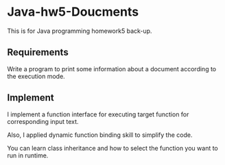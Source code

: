# Java-hw5-Doucments
This is for Java programming homework5 back-up.

## Requirements
Write a program to print some information about a document
according to the execution mode.

## Implement
I implement a function interface for executing target function for corresponding input text.

Also, I applied dynamic function binding skill to simplify the code.

You can learn class inheritance and how to select the function you want to run in runtime.
